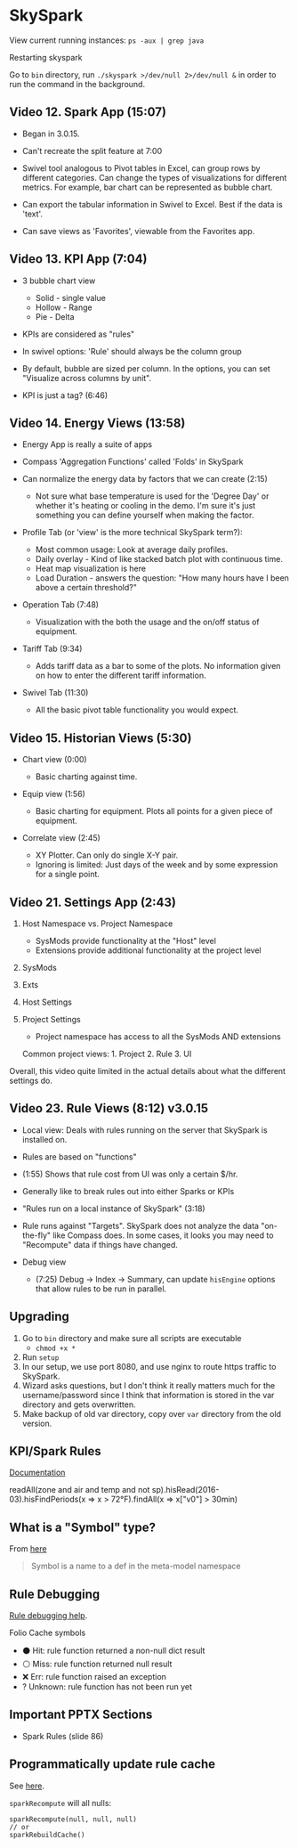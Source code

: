 # SkySpark

View current running instances: `ps -aux | grep java`

Restarting skyspark

Go to `bin` directory, run `./skyspark >/dev/null 2>/dev/null &` in
order to run the command in the background.


## Video 12. Spark App (15:07)
- Began in 3.0.15.
- Can't recreate the split feature at 7:00
- Swivel tool analogous to Pivot tables in Excel, can group rows by
  different categories. Can change the types of visualizations for
  different metrics. For example, bar chart can be represented as bubble
  chart.

- Can export the tabular information in Swivel to Excel. Best if the
  data is 'text'.

- Can save views as 'Favorites', viewable from the Favorites app.


## Video 13. KPI App (7:04)

- 3 bubble chart view
    - Solid - single value
    - Hollow - Range
    - Pie - Delta

- KPIs are considered as "rules"

- In swivel options: 'Rule' should always be the column group
- By default, bubble are sized per column. In the options, you can set
  "Visualize across columns by unit".

- KPI is just a tag? (6:46)

## Video 14. Energy Views (13:58)

- Energy App is really a suite of apps
- Compass 'Aggregation Functions' called 'Folds' in SkySpark
- Can normalize the energy data by factors that we can create (2:15)
    - Not sure what base temperature is used for the 'Degree Day' or
      whether it's heating or cooling in the demo. I'm sure it's just
      something you can define yourself when making the factor.

- Profile Tab (or 'view' is the more technical SkySpark term?):
    - Most common usage: Look at average daily profiles.
    - Daily overlay - Kind of like stacked batch plot with continuous
      time.
    - Heat map visualization is here
    - Load Duration - answers the question: "How many hours have I been
      above a certain threshold?"

- Operation Tab (7:48)
    - Visualization with the both the usage and the on/off status of
      equipment.

- Tariff Tab (9:34)
    - Adds tariff data as a bar to some of the plots. No information given
    on how to enter the different tariff information.

- Swivel Tab (11:30)
    - All the basic pivot table functionality you would expect.


## Video 15. Historian Views (5:30)

- Chart view (0:00)
    - Basic charting against time.

- Equip view (1:56)
    - Basic charting for equipment. Plots all points for a given piece
      of equipment.

- Correlate view (2:45)
    - XY Plotter. Can only do single X-Y pair.
    - Ignoring is limited: Just days of the week and by some expression
      for a single point.

## Video 21. Settings App (2:43)

1. Host Namespace vs. Project Namespace
    - SysMods provide functionality at the "Host" level
    - Extensions provide additional functionality at the project level
2. SysMods
3. Exts
4. Host Settings
5. Project Settings
    - Project namespace has access to all the SysMods AND extensions

    Common project views:
        1. Project
        2. Rule
        3. UI

Overall, this video quite limited in the actual details about what the
different settings do.


## Video 23. Rule Views (8:12) v3.0.15

- Local view: Deals with rules running on the server that SkySpark is
  installed on.

- Rules are based on "functions"
- (1:55) Shows that rule cost from UI was only a certain $/hr.

- Generally like to break rules out into either Sparks or KPIs

- "Rules run on a local instance of SkySpark" (3:18)

- Rule runs against "Targets". SkySpark does not analyze the data
  "on-the-fly" like Compass does. In some cases, it looks you may need
  to "Recompute" data if things have changed.

- Debug view
    - (7:25) Debug -> Index -> Summary, can update `hisEngine` options
      that allow rules to be run in parallel.


## Upgrading

1. Go to `bin` directory and make sure all scripts are executable
    - `chmod +x *`
2. Run `setup`
3. In our setup, we use port 8080, and use nginx to route https traffic
   to SkySpark.
4. Wizard asks questions, but I don't think it really matters much for
   the username/password since I think that information is stored in the
   var directory and gets overwritten.
5. Make backup of old var directory, copy over `var` directory from the
   old version.

## KPI/Spark Rules

[Documentation](https://skyfoundry.com/doc/lib-rule/doc)

readAll(zone and air and temp and not sp).hisRead(2016-03).hisFindPeriods(x => x > 72°F).findAll(x => x["v0"] > 30min)


## What is a "Symbol" type?

From [here](https://skyfoundry.com/doc/haystack/Symbol)

> Symbol is a name to a def in the meta-model namespace

## Rule Debugging

[Rule debugging help](https://skyfoundry.com/doc/docAppNotes/DebuggingSystemPerformance#ruleDebugDetailsExplained).

Folio Cache symbols
 - ⚫ Hit: rule function returned a non-null dict result
 - ⚪ Miss: rule function returned null result
 - ❌ Err: rule function raised an exception
 - ? Unknown: rule function has not been run yet


 ## Important PPTX Sections

 - Spark Rules (slide 86)

 ## Programmatically update rule cache

 See [here](https://skyfoundry.com/forum/topic/2021).

 `sparkRecompute` will all nulls:
 ```axon
sparkRecompute(null, null, null)
// or
sparkRebuildCache()
 ```


